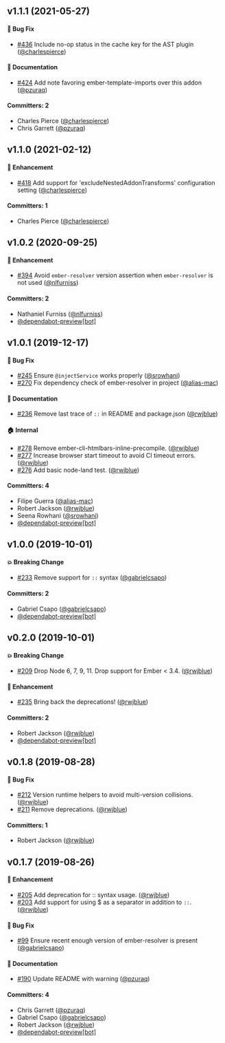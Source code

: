 ## v1.1.1 (2021-05-27)

#### :bug: Bug Fix
* [#436](https://github.com/rwjblue/ember-holy-futuristic-template-namespacing-batman/pull/436) Include no-op status in the cache key for the AST plugin ([@charlespierce](https://github.com/charlespierce))

#### :memo: Documentation
* [#424](https://github.com/rwjblue/ember-holy-futuristic-template-namespacing-batman/pull/424) Add note favoring ember-template-imports over this addon ([@pzuraq](https://github.com/pzuraq))

#### Committers: 2
- Charles Pierce ([@charlespierce](https://github.com/charlespierce))
- Chris Garrett ([@pzuraq](https://github.com/pzuraq))

## v1.1.0 (2021-02-12)

#### :rocket: Enhancement
* [#418](https://github.com/rwjblue/ember-holy-futuristic-template-namespacing-batman/pull/418) Add support for 'excludeNestedAddonTransforms' configuration setting ([@charlespierce](https://github.com/charlespierce))

#### Committers: 1
- Charles Pierce ([@charlespierce](https://github.com/charlespierce))

## v1.0.2 (2020-09-25)

#### :rocket: Enhancement
* [#394](https://github.com/rwjblue/ember-holy-futuristic-template-namespacing-batman/pull/394) Avoid `ember-resolver` version assertion when `ember-resolver` is not used ([@nlfurniss](https://github.com/nlfurniss))

#### Committers: 2
- Nathaniel Furniss ([@nlfurniss](https://github.com/nlfurniss))
- [@dependabot-preview[bot]](https://github.com/apps/dependabot-preview)

## v1.0.1 (2019-12-17)

#### :bug: Bug Fix
* [#245](https://github.com/rwjblue/ember-holy-futuristic-template-namespacing-batman/pull/245) Ensure `@injectService` works properly ([@srowhani](https://github.com/srowhani))
* [#270](https://github.com/rwjblue/ember-holy-futuristic-template-namespacing-batman/pull/270) Fix dependency check of ember-resolver in project ([@alias-mac](https://github.com/alias-mac))

#### :memo: Documentation
* [#236](https://github.com/rwjblue/ember-holy-futuristic-template-namespacing-batman/pull/236) Remove last trace of `::` in README and package.json ([@rwjblue](https://github.com/rwjblue))

#### :house: Internal
* [#278](https://github.com/rwjblue/ember-holy-futuristic-template-namespacing-batman/pull/278) Remove ember-cli-htmlbars-inline-precompile. ([@rwjblue](https://github.com/rwjblue))
* [#277](https://github.com/rwjblue/ember-holy-futuristic-template-namespacing-batman/pull/277) Increase browser start timeout to avoid CI timeout errors. ([@rwjblue](https://github.com/rwjblue))
* [#276](https://github.com/rwjblue/ember-holy-futuristic-template-namespacing-batman/pull/276) Add basic node-land test. ([@rwjblue](https://github.com/rwjblue))

#### Committers: 4
- Filipe Guerra ([@alias-mac](https://github.com/alias-mac))
- Robert Jackson ([@rwjblue](https://github.com/rwjblue))
- Seena Rowhani ([@srowhani](https://github.com/srowhani))
- [@dependabot-preview[bot]](https://github.com/apps/dependabot-preview)

## v1.0.0 (2019-10-01)

#### :boom: Breaking Change
* [#233](https://github.com/rwjblue/ember-holy-futuristic-template-namespacing-batman/pull/233) Remove support for `::` syntax ([@gabrielcsapo](https://github.com/gabrielcsapo))

#### Committers: 2
- Gabriel Csapo ([@gabrielcsapo](https://github.com/gabrielcsapo))
- [@dependabot-preview[bot]](https://github.com/apps/dependabot-preview)

## v0.2.0 (2019-10-01)

#### :boom: Breaking Change
* [#209](https://github.com/rwjblue/ember-holy-futuristic-template-namespacing-batman/pull/209) Drop Node 6, 7, 9, 11. Drop support for Ember < 3.4. ([@rwjblue](https://github.com/rwjblue))

#### :rocket: Enhancement
* [#235](https://github.com/rwjblue/ember-holy-futuristic-template-namespacing-batman/pull/235) Bring back the deprecations! ([@rwjblue](https://github.com/rwjblue))

#### Committers: 2
- Robert Jackson ([@rwjblue](https://github.com/rwjblue))
- [@dependabot-preview[bot]](https://github.com/apps/dependabot-preview)

## v0.1.8 (2019-08-28)

#### :bug: Bug Fix
* [#212](https://github.com/rwjblue/ember-holy-futuristic-template-namespacing-batman/pull/212) Version runtime helpers to avoid multi-version collisions. ([@rwjblue](https://github.com/rwjblue))
* [#211](https://github.com/rwjblue/ember-holy-futuristic-template-namespacing-batman/pull/211) Remove deprecations. ([@rwjblue](https://github.com/rwjblue))

#### Committers: 1
- Robert Jackson ([@rwjblue](https://github.com/rwjblue))

## v0.1.7 (2019-08-26)

#### :rocket: Enhancement
* [#205](https://github.com/rwjblue/ember-holy-futuristic-template-namespacing-batman/pull/205) Add deprecation for :: syntax usage. ([@rwjblue](https://github.com/rwjblue))
* [#203](https://github.com/rwjblue/ember-holy-futuristic-template-namespacing-batman/pull/203) Add support for using $ as a separator in addition to `::`. ([@rwjblue](https://github.com/rwjblue))

#### :bug: Bug Fix
* [#99](https://github.com/rwjblue/ember-holy-futuristic-template-namespacing-batman/pull/99) Ensure recent enough version of ember-resolver is present ([@gabrielcsapo](https://github.com/gabrielcsapo))

#### :memo: Documentation
* [#190](https://github.com/rwjblue/ember-holy-futuristic-template-namespacing-batman/pull/190) Update README with warning ([@pzuraq](https://github.com/pzuraq))

#### Committers: 4
- Chris Garrett ([@pzuraq](https://github.com/pzuraq))
- Gabriel Csapo ([@gabrielcsapo](https://github.com/gabrielcsapo))
- Robert Jackson ([@rwjblue](https://github.com/rwjblue))
- [@dependabot-preview[bot]](https://github.com/apps/dependabot-preview)

